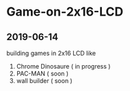 # Game-on-2x16-LCD

## 2019-06-14
building games in 2x16 LCD like
1) Chrome Dinosaure ( in progress )
2) PAC-MAN ( soon )
3) wall builder  ( soon )
